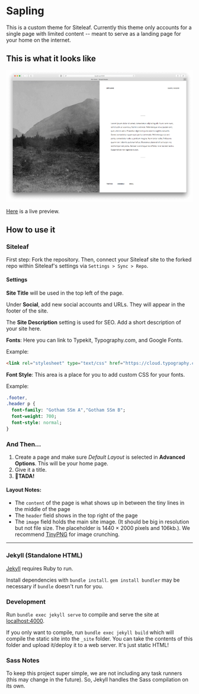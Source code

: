 # Sapling
This is a custom theme for Siteleaf. Currently this theme only accounts for a single page with limited content -- meant to serve as a landing page for your home on the internet.

## This is what it looks like
![alt text](screenshot.png)

[Here](http://carlaweishale.com/) is a live preview.

## How to use it
### Siteleaf

First step: Fork the repository. Then, connect your Siteleaf site to the forked repo within Siteleaf's settings via `Settings > Sync > Repo`.

#### Settings

**Site Title** will be used in the top left of the page.

Under **Social**, add new social accounts and URLs. They will appear in the footer of the site.

The **Site Description** setting is used for SEO. Add a short description of your site here.

**Fonts**: Here you can link to Typekit, Typography.com, and Google Fonts.

Example: 
```html
<link rel="stylesheet" type="text/css" href="https://cloud.typography.com/1234567/1234567/css/fonts.css" />
```

**Font Style**: This area is a place for you to add custom CSS for your fonts.

Example:
```sass
.footer,
.header p {
  font-family: "Gotham SSm A","Gotham SSm B";
  font-weight: 700;
  font-style: normal;
}
```

### And Then...
1. Create a page and make sure _Default Layout_ is selected in **Advanced Options**. This will be your home page.
2. Give it a title.
3. 🎉**TADA!**

#### Layout Notes:

  - The `content` of the page is what shows up in between the tiny lines in the middle of the page
  - The `header` field shows in the top right of the page
  - The `image` field holds the main site image. (It should be big in resolution but not file size. The placeholder is 1440 × 2000 pixels and 106kb.). We recommend [TinyPNG](https://tinypng.com/) for image crunching.

---

### Jekyll (Standalone HTML)

[Jekyll](http://jekyllrb.com/) requires Ruby to run.

Install dependencies with `bundle install`. `gem install bundler` may be necessary if `bundle` doesn't run for you.

### Development

Run `bundle exec jekyll serve` to compile and serve the site at [localhost:4000](http://localhost:4000).

If you only want to compile, run `bundle exec jekyll build` which will compile the static site into the `_site` folder. You can take the contents of this folder and upload it/deploy it to a web server. It's just static HTML!

### Sass Notes
To keep this project super simple, we are not including any task runners (this may change in the future). So, Jekyll handles the Sass compilation on its own.
